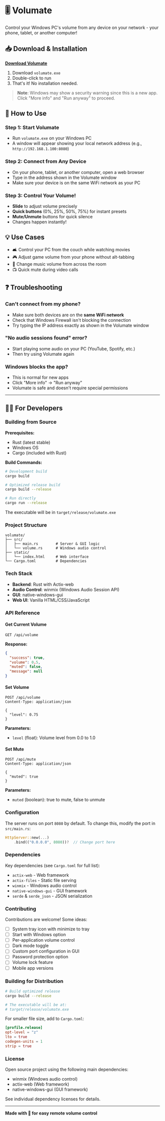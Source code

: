 # 🎚️ Volumate

Control your Windows PC's volume from any device on your network - your phone, tablet, or another computer!

## 📥 Download & Installation

**[Download Volumate](https://github.com/ratulhasanruhan/volumate/releases/download/windows/volumate.exe)**

1. Download `volumate.exe`
2. Double-click to run
3. That's it! No installation needed.

> **Note**: Windows may show a security warning since this is a new app. Click "More info" and "Run anyway" to proceed.

## 🚀 How to Use

### Step 1: Start Volumate
- Run `volumate.exe` on your Windows PC
- A window will appear showing your local network address (e.g., `http://192.168.1.100:8080`)

### Step 2: Connect from Any Device
- On your phone, tablet, or another computer, open a web browser
- Type in the address shown in the Volumate window
- Make sure your device is on the same WiFi network as your PC

### Step 3: Control Your Volume!
- **Slide** to adjust volume precisely
- **Quick buttons** (0%, 25%, 50%, 75%) for instant presets
- **Mute/Unmute** buttons for quick silence
- Changes happen instantly!

## 💡 Use Cases

- 🛋️ Control your PC from the couch while watching movies
- 🎮 Adjust game volume from your phone without alt-tabbing
- 🎵 Change music volume from across the room
- 📺 Quick mute during video calls

## ❓ Troubleshooting

### Can't connect from my phone?
- Make sure both devices are on the **same WiFi network**
- Check that Windows Firewall isn't blocking the connection
- Try typing the IP address exactly as shown in the Volumate window

### "No audio sessions found" error?
- Start playing some audio on your PC (YouTube, Spotify, etc.)
- Then try using Volumate again

### Windows blocks the app?
- This is normal for new apps
- Click "More info" → "Run anyway"
- Volumate is safe and doesn't require special permissions

---

## 👨‍💻 For Developers

### Building from Source

**Prerequisites:**
- Rust (latest stable)
- Windows OS
- Cargo (included with Rust)

**Build Commands:**
```bash
# Development build
cargo build

# Optimized release build
cargo build --release

# Run directly
cargo run --release
```

The executable will be in `target/release/volumate.exe`

### Project Structure

```
volumate/
├── src/
│   ├── main.rs        # Server & GUI logic
│   └── volume.rs      # Windows audio control
├── static/
│   └── index.html     # Web interface
└── Cargo.toml         # Dependencies
```

### Tech Stack

- **Backend**: Rust with Actix-web
- **Audio Control**: winmix (Windows Audio Session API)
- **GUI**: native-windows-gui
- **Web UI**: Vanilla HTML/CSS/JavaScript

### API Reference

#### Get Current Volume
```http
GET /api/volume
```

**Response:**
```json
{
  "success": true,
  "volume": 0.5,
  "muted": false,
  "message": null
}
```

#### Set Volume
```http
POST /api/volume
Content-Type: application/json

{
  "level": 0.75
}
```

**Parameters:**
- `level` (float): Volume level from 0.0 to 1.0

#### Set Mute
```http
POST /api/mute
Content-Type: application/json

{
  "muted": true
}
```

**Parameters:**
- `muted` (boolean): true to mute, false to unmute

### Configuration

The server runs on port `8080` by default. To change this, modify the port in `src/main.rs`:

```rust
HttpServer::new(...)
    .bind(("0.0.0.0", 8080))?  // Change port here
```

### Dependencies

Key dependencies (see `Cargo.toml` for full list):
- `actix-web` - Web framework
- `actix-files` - Static file serving
- `winmix` - Windows audio control
- `native-windows-gui` - GUI framework
- `serde` & `serde_json` - JSON serialization

### Contributing

Contributions are welcome! Some ideas:
- [ ] System tray icon with minimize to tray
- [ ] Start with Windows option
- [ ] Per-application volume control
- [ ] Dark mode toggle
- [ ] Custom port configuration in GUI
- [ ] Password protection option
- [ ] Volume lock feature
- [ ] Mobile app versions

### Building for Distribution

```bash
# Build optimized release
cargo build --release

# The executable will be at:
# target/release/volumate.exe
```

For smaller file size, add to `Cargo.toml`:
```toml
[profile.release]
opt-level = "z"
lto = true
codegen-units = 1
strip = true
```

### License

Open source project using the following main dependencies:
- winmix (Windows audio control)
- actix-web (Web framework)
- native-windows-gui (GUI framework)

See individual dependency licenses for details.

---

**Made with 🎵 for easy remote volume control**
